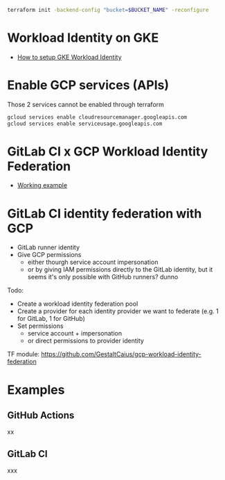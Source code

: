 ```bash
terraform init -backend-config "bucket=$BUCKET_NAME" -reconfigure
```
# Workload Identity on GKE

* [How to setup GKE Workload Identity](https://surajblog.medium.com/workload-identity-in-gke-with-terraform-9678a7a1d9c0)

# Enable GCP services (APIs)

Those 2 services cannot be enabled through terraform

```sh
gcloud services enable cloudresourcemanager.googleapis.com
gcloud services enable serviceusage.googleapis.com
```

# GitLab CI x GCP Workload Identity Federation

* [Working example](https://gitlab.com/guided-explorations/gcp/configure-openid-connect-in-gcp/-/tree/main?ref_type=heads)

# GitLab CI identity federation with GCP

* GitLab runner identity
* Give GCP permissions
  * either thourgh service account impersonation
  * or by giving IAM permissions directly to the GitLab identity, but it seems it's only possible with GitHub runners? dunno

Todo:

* Create a workload identity federation pool
* Create a provider for each identity provider we want to federate (e.g. 1 for GitLab, 1 for GitHub)
* Set permissions
  * service account + impersonation
  * or direct permissions to provider identity

TF module: https://github.com/GestaltCaius/gcp-workload-identity-federation

# Examples

## GitHub Actions 

xx

## GitLab CI 

xxx
